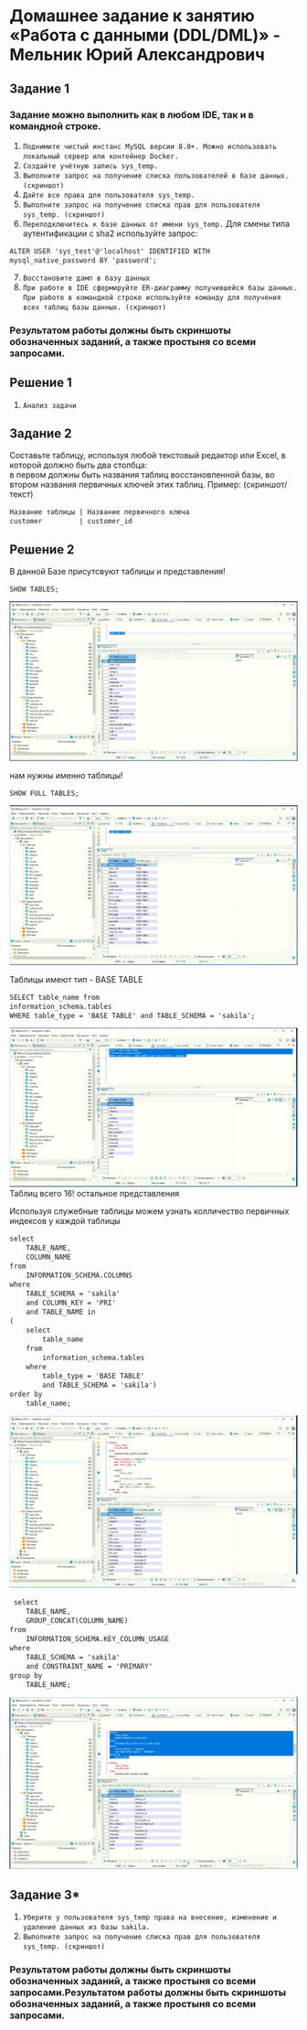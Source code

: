 # Домашнее задание к занятию «Работа с данными (DDL/DML)» - Мельник Юрий Александрович


## Задание 1

### Задание можно выполнить как в любом IDE, так и в командной строке.
 

1. `Поднимите чистый инстанс MySQL версии 8.0+. Можно использовать локальный сервер или контейнер Docker.`
2. `Создайте учётную запись sys_temp.`
3. `Выполните запрос на получение списка пользователей в базе данных. (скриншот)`
4. `Дайте все права для пользователя sys_temp.`
5. `Выполните запрос на получение списка прав для пользователя sys_temp. (скриншот)`
6. `Переподключитесь к базе данных от имени sys_temp.`
  Для смены типа аутентификации с sha2 используйте запрос:  
```
ALTER USER 'sys_test'@'localhost' IDENTIFIED WITH mysql_native_password BY 'password';
```
  
7. `Восстановите дамп в базу данных`
8. `При работе в IDE сформируйте ER-диаграмму получившейся базы данных. При работе в командной строке используйте команду для получения всех таблиц базы данных. (скриншот)`

### Результатом работы должны быть скриншоты обозначенных заданий, а также простыня со всеми запросами.

## Решение 1  
1. `Анализ задачи`  
 


## Задание 2

Составьте таблицу, используя любой текстовый редактор или Excel, в которой должно быть два столбца:  
 в первом должны быть названия таблиц восстановленной базы, во втором названия первичных ключей этих таблиц.
 Пример: (скриншот/текст)
 
```
Название таблицы | Название первичного ключа
customer         | customer_id
```

## Решение 2
В данной Базе присутсвуют таблицы и представления!  
```
SHOW TABLES;

```
 ![alt text](https://github.com/ysatii/DB-HW2/blob/main/img/image2.jpg)  
 
 
 нам нужны именно таблицы!  
```
SHOW FULL TABLES;
```
 ![alt text](https://github.com/ysatii/DB-HW2/blob/main/img/image2_1.jpg)  

Таблицы имеют тип - BASE TABLE  
```
SELECT table_name from
information_schema.tables 
WHERE table_type = 'BASE TABLE' and TABLE_SCHEMA = 'sakila';
```
 ![alt text](https://github.com/ysatii/DB-HW2/blob/main/img/image2_2.jpg)  
 Таблиц всего 16! остальное представления
 
 Используя служебные таблицы можем узнать колличество первичных индексов у каждой таблицы
```
select
	TABLE_NAME,
	COLUMN_NAME
from
	INFORMATION_SCHEMA.COLUMNS
where
	TABLE_SCHEMA = 'sakila'
	and COLUMN_KEY = 'PRI'
	and TABLE_NAME in 
(
	select
		table_name
	from
		information_schema.tables
	where
		table_type = 'BASE TABLE'
		and TABLE_SCHEMA = 'sakila')
order by
	table_name;
```
 ![alt text](https://github.com/ysatii/DB-HW2/blob/main/img/image2_3.jpg)  
 
```
 select
	TABLE_NAME,
	GROUP_CONCAT(COLUMN_NAME)
from
	INFORMATION_SCHEMA.KEY_COLUMN_USAGE
where
	TABLE_SCHEMA = 'sakila'
	and CONSTRAINT_NAME = 'PRIMARY'
group by
	TABLE_NAME;
```

 ![alt text](https://github.com/ysatii/DB-HW2/blob/main/img/image2_4.jpg)  


## Задание 3*
1. `Уберите у пользователя sys_temp права на внесение, изменение и удаление данных из базы sakila.`  
2. `Выполните запрос на получение списка прав для пользователя sys_temp. (скриншот)`

### Результатом работы должны быть скриншоты обозначенных заданий, а также простыня со всеми запросами.Результатом работы должны быть скриншоты обозначенных заданий, а также простыня со всеми запросами.
